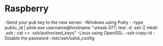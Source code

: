 # Raspberry


-Send your pub key to the new server.
-Windows using Putty :
-type  public_id | plink.exe username@hostname "umask 077; test -d .ssh || mkdir .ssh ; cat >> .ssh/authorized_keys"
-Linux using OpenSSL:
-ssh-copy-id
-Disable the password
-/etc/ssh/sshd_config
